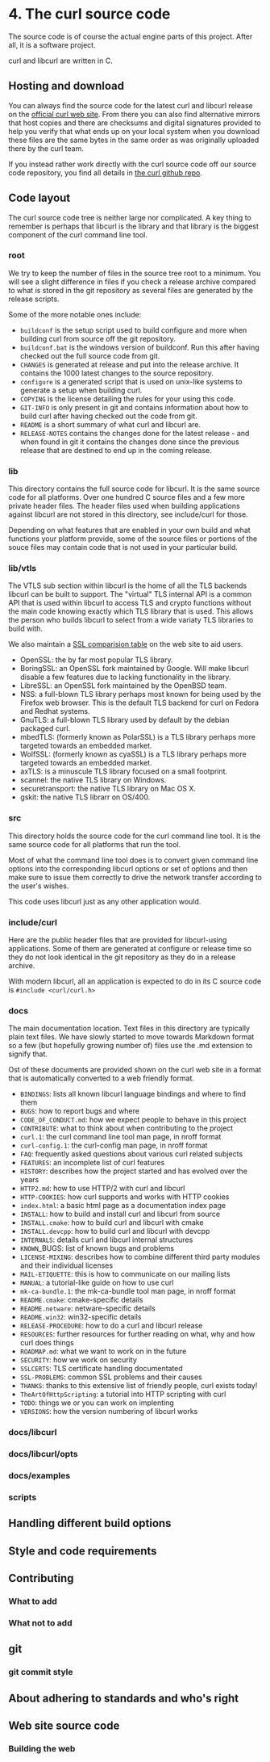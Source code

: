 # 4. The curl source code

The source code is of course the actual engine parts of this project. After
all, it is a software project.

curl and libcurl are written in C.

## Hosting and download

You can always find the source code for the latest curl and libcurl release on
the [official curl web site](http://curl.haxx.se/). From there you can also
find alternative mirrors that host copies and there are checksums and digital
signatures provided to help you verify that what ends up on your local system
when you download these files are the same bytes in the same order as was
originally uploaded there by the curl team.

If you instead rather work directly with the curl source code off our source
code repository, you find all details in [the curl github
repo](https://github.com/bagder/curl/).

## Code layout

The curl source code tree is neither large nor complicated. A key thing to
remember is perhaps that libcurl is the library and that library is the
biggest component of the curl command line tool.

### root

We try to keep the number of files in the source tree root to a minimum. You
will see a slight difference in files if you check a release archive compared
to what is stored in the git repository as several files are generated by the
release scripts.

Some of the more notable ones include:

- `buildconf` is the setup script used to build configure and more when
  building curl from source off the git repository.
- `buildconf.bat` is the windows version of buildconf. Run this after having
  checked out the full source code from git.
- `CHANGES` is generated at release and put into the release archive. It
  contains the 1000 latest changes to the source repository.
- `configure` is a generated script that is used on unix-like systems to
  generate a setup when building curl.
- `COPYING` is the license detailing the rules for your using this code.
- `GIT-INFO` is only present in git and contains information about how to
  build curl after having checked out the code from git.
- `README` is a short summary of what curl and libcurl are.
- `RELEASE-NOTES` contains the changes done for the latest release - and when
  found in git it contains the changes done since the previous release that
  are destined to end up in the coming release.

### lib

This directory contains the full source code for libcurl. It is the same
source code for all platforms. Over one hundred C source files and a few more
private header files. The header files used when building applications against
libcurl are not stored in this directory, see include/curl for those.

Depending on what features that are enabled in your own build and what
functions your platform provide, some of the source files or portions of the
souce files may contain code that is not used in your particular build.

### lib/vtls

The VTLS sub section within libcurl is the home of all the TLS backends
libcurl can be built to support. The "virtual" TLS internal API is a common
API that is used within libcurl to access TLS and crypto functions without the
main code knowing exactly which TLS library that is used. This allows the
person who builds libcurl to select from a wide variaty TLS libraries to build
with.

We also maintain a [SSL comparision
table](http://curl.haxx.se/docs/ssl-compared.html) on the web site to aid
users.

- OpenSSL: the by far most popular TLS library.
- BoringSSL: an OpenSSL fork maintained by Google. Will make libcurl disable a
  few features due to lacking functionality in the library.
- LibreSSL: an OpenSSL fork maintained by the OpenBSD team.
- NSS: a full-blown TLS library perhaps most known for being used by the
  Firefox web browser. This is the default TLS backend for curl on Fedora and
  Redhat systems.
- GnuTLS: a full-blown TLS library used by default by the debian packaged curl.
- mbedTLS: (formerly known as PolarSSL) is a TLS library perhaps more targeted
  towards an embedded market.
- WolfSSL: (formerly known as cyaSSL) is a TLS library perhaps more targeted
  towards an embedded market.
- axTLS: is a minuscule TLS library focused on a small footprint.
- scannel: the native TLS library on Windows.
- securetransport: the native TLS library on Mac OS X.
- gskit: the native TLS librarr on OS/400.

### src

This directory holds the source code for the curl command line tool. It is the
same source code for all platforms that run the tool.

Most of what the command line tool does is to convert given command line
options into the corresponding libcurl options or set of options and then make
sure to issue them correctly to drive the network transfer according to the
user's wishes.

This code uses libcurl just as any other application would.

### include/curl

Here are the public header files that are provided for libcurl-using
applications. Some of them are generated at configure or release time so they
do not look identical in the git repository as they do in a release archive.

With modern libcurl, all an application is expected to do in its C source code
is `#include <curl/curl.h>`

### docs

The main documentation location. Text files in this directory are typically
plain text files. We have slowly started to move towards Markdown format so a
few (but hopefully growing number of) files use the .md extension to signify
that.

Ost of these documents are provided shown on the curl web site in a format
that is automatically converted to a web friendly format.

- `BINDINGS`: lists all known libcurl language bindings and where to find them
- `BUGS`: how to report bugs and where
- `CODE_OF_CONDUCT.md`: how we expect people to behave in this project
- `CONTRIBUTE`: what to think about when contributing to the project
- `curl.1`: the curl command line tool man page, in nroff format
- `curl-config.1`: the curl-config man page, in nroff format
- `FAQ`: frequently asked questions about various curl related subjects
- `FEATURES`: an incomplete list of curl features
- `HISTORY`: describes how the project started and has evolved over the years
- `HTTP2.md`: how to use HTTP/2 with curl and libcurl
- `HTTP-COOKIES`: how curl supports and works with HTTP cookies
- `index.html`: a basic html page as a documentation index page
- `INSTALL`: how to build and install curl and libcurl from source
- `INSTALL.cmake`: how to build curl and libcurl with cmake
- `INSTALL.devcpp`: how to build curl and libcurl with devcpp
- `INTERNALS`: details curl and libcurl internal structures
- `KNOWN`_BUGS: list of known bugs and problems
- `LICENSE-MIXING`: describes how to combine different third party modules and
  their individual licenses
- `MAIL-ETIQUETTE`: this is how to communicate on our mailing lists
- `MANUAL`: a tutorial-like guide on how to use curl
- `mk-ca-bundle.1`: the mk-ca-bundle tool man page, in nroff format
- `README.cmake`: cmake-specific details
- `README.netware`: netware-specific details
- `README.win32`: win32-specific details
- `RELEASE-PROCEDURE`: how to do a curl and libcurl release
- `RESOURCES`: further resources for further reading on what, why and how curl
  does things
- `ROADMAP.md`: what we want to work on in the future
- `SECURITY`: how we work on security
- `SSLCERTS`: TLS certificate handling documentated
- `SSL-PROBLEMS`: common SSL problems and their causes
- `THANKS`: thanks to this extensive list of friendly people, curl exists today!
- `TheArtOfHttpScripting`: a tutorial into HTTP scripting with curl
- `TODO`: things we or you can work on implenting
- `VERSIONS`: how the version numbering of libcurl works

### docs/libcurl

### docs/libcurl/opts

### docs/examples

### scripts

## Handling different build options

## Style and code requirements

## Contributing

### What to add

### What not to add

## git

### git commit style

## About adhering to standards and who's right

## Web site source code

### Building the web
